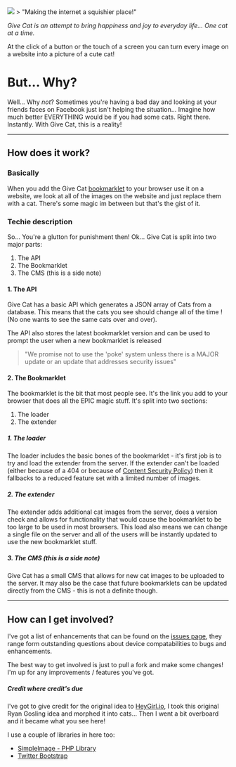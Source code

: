 <img src="http://give.cat/assets/img/give-cat-logo.png">
> "Making the internet a squishier place!"

<i>Give Cat is an attempt to bring happiness and joy to everyday life... One cat at a time.</i>

At the click of a button or the touch of a screen you can turn every image on a website into a picture of a cute cat!

# But... Why?
Well... Why <i>not</i>? Sometimes you're having a bad day and looking at your friends faces on Facebook just isn't helping the situation... Imagine how much better EVERYTHING would be if you had some cats. Right there. Instantly. With Give Cat, this is a reality!

-------------

## How does it work?
### Basically
When you add the Give Cat <a href="http://en.wikipedia.org/wiki/Bookmarklet" target="_blank">bookmarklet</a> to your browser use it on a website, we look at all of the images on the website and just replace them with a cat. There's some magic im between but that's the gist of it.

### Techie description
So... You're a glutton for punishment then! Ok... Give Cat is split into two major parts:

1. The API
2. The Bookmarklet
3. The CMS (this is a side note)

#### 1. The API
Give Cat has a basic API which generates a JSON array of Cats from a database. This means that the cats you see should change all of the time ! (No one wants to see the same cats over and over).

The API also stores the latest bookmarklet version and can be used to prompt the user when a new bookmarklet is released
> "We promise not to use the 'poke' system unless there is a MAJOR update or an update that addresses security issues"

#### 2. The Bookmarklet
The bookmarklet is the bit that most people see. It's the link you add to your browser that does all the EPIC magic stuff. It's split into two sections:

1. The loader
2. The extender

##### 1. The loader
The loader includes the basic bones of the bookmarklet - it's first job is to try and load the extender from the server. If the extender can't be loaded (either because of a 404 or because of <a href="http://en.wikipedia.org/wiki/Content_Security_Policy">Content Security Policy</a>) then it fallbacks to a reduced feature set with a limited number of images.

##### 2. The extender
The extender adds additional cat images from the server, does a version check and allows for functionality that would cause the bookmarklet to be too large to be used in most browsers. This load also means we can change a single file on the server and all of the users will be instantly updated to use the new bookmarklet stuff.

##### 3. The CMS (this is a side note)
Give Cat has a small CMS that allows for new cat images to be uploaded to the server. It may also be the case that future bookmarklets can be updated directly from the CMS - this is not a definite though.

-------------

## How can I get involved?
I've got a list of enhancements that can be found on the <a href="http://github.com/mattrayner/Give.Cat/issues/">issues page</a>, they range form outstanding questions about device compatabilities to bugs and enhancements.

The best way to get involved is just to pull a fork and make some changes! I'm up for any improvements / features you've got.

##### Credit where credit's due
I've got to give credit for the original idea to <a href="http://heygirl.io">HeyGirl.io</a>, I took this original Ryan Gosling idea and morphed it into cats... Then I went a bit overboard and it became what you see here!

I use a couple of libraries in here too:
* <a href="https://gist.github.com/miguelxt/908143">SimpleImage - PHP Library</a>
* <a href="http://getbootstrap.com/">Twitter Bootstrap</a>
